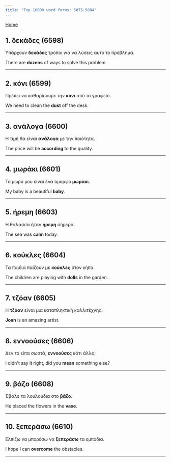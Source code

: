 ```yaml
---
title: "Top 10000 word forms: 5075-5084"
...
```


[Home](./) 

## 1. δεκάδες (6598)

Υπάρχουν **δεκάδες** τρόποι για να λύσεις αυτό το πρόβλημα.

There are **dozens** of ways to solve this problem.

---

## 2. κόνι (6599)

Πρέπει να καθαρίσουμε την **κόνι** από το γραφείο.

We need to clean the **dust** off the desk.

---

## 3. ανάλογα (6600)

Η τιμή θα είναι **ανάλογα** με την ποιότητα.

The price will be **according** to the quality.

---

## 4. μωράκι (6601)

Το μωρό μου είναι ένα όμορφο **μωράκι**.  

My baby is a beautiful **baby**.

---

## 5. ήρεμη (6603)

Η θάλασσα ήταν **ήρεμη** σήμερα.  

The sea was **calm** today.

---

## 6. κούκλες (6604)

Τα παιδιά παίζουν με **κούκλες** στον κήπο.  

The children are playing with **dolls** in the garden.

---

## 7. τζόαν (6605)

Η **τζόαν** είναι μια καταπληκτική καλλιτέχνης.  

**Joan** is an amazing artist.

---

## 8. εννοούσες (6606)

Δεν το είπα σωστά, **εννοούσες** κάτι άλλο;

I didn't say it right, did you **mean** something else?

---

## 9. βάζο (6608)

Έβαλε τα λουλούδια στο **βάζο**.  

He placed the flowers in the **vase**.

---

## 10. ξεπεράσω (6610)

Ελπίζω να μπορέσω να **ξεπεράσω** τα εμπόδια.

I hope I can **overcome** the obstacles.

---

